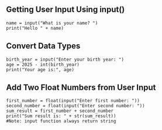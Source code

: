 ##  Getting User Input Using input()
```
name = input("What is your name? ")
print("Hello " + name)

```
## Convert Data Types
```
birth_year = input("Enter your birth year: ")
age = 2025 - int(birth_year)
print("Your age is:", age)
```
## Add Two Float Numbers from User Input
```
first_number = float(input("Enter first number: "))
second_number = float(input("Enter second number: "))
sum_result = first_number + second_number
print("Sum result is: " + str(sum_result))
#Note: input function always return string